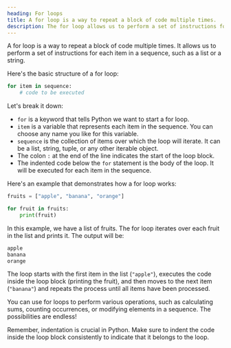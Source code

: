 ```yaml
---
heading: For loops
title: A for loop is a way to repeat a block of code multiple times.
description: The for loop allows us to perform a set of instructions for each item in a sequence, such as a list or a string.
---
```


A for loop is a way to repeat a block of code multiple times. It allows us to perform a set of instructions for each item in a sequence, such as a list or a string.

Here's the basic structure of a for loop:

```python
for item in sequence:
    # code to be executed
```

Let's break it down:

- `for` is a keyword that tells Python we want to start a for loop.
- `item` is a variable that represents each item in the sequence. You can choose any name you like for this variable.
- `sequence` is the collection of items over which the loop will iterate. It can be a list, string, tuple, or any other iterable object.
- The colon `:` at the end of the line indicates the start of the loop block.
- The indented code below the `for` statement is the body of the loop. It will be executed for each item in the sequence.

Here's an example that demonstrates how a for loop works:

```python
fruits = ["apple", "banana", "orange"]

for fruit in fruits:
    print(fruit)
```

In this example, we have a list of fruits. The for loop iterates over each fruit in the list and prints it. The output will be:

```python
apple
banana
orange
```

The loop starts with the first item in the list (`"apple"`), executes the code inside the loop block (printing the fruit), and then moves to the next item (`"banana"`) and repeats the process until all items have been processed.

You can use for loops to perform various operations, such as calculating sums, counting occurrences, or modifying elements in a sequence. The possibilities are endless!

Remember, indentation is crucial in Python. Make sure to indent the code inside the loop block consistently to indicate that it belongs to the loop.
